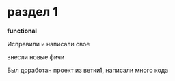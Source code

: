 # раздел 1

**functional**


Исправили и написали свое

внесли новые фичи

Был доработан проект из ветки1, написали много кода